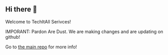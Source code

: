 ## Hi there 👋

Welcome to TechItAll Serivces!

IMPORANT: Pardon Are Dust. We are making changes and are updating on github!

Go to <a href="https://github.com/TechItAllServices/TechItAllServices-Main">the main repo</a> for more info!
